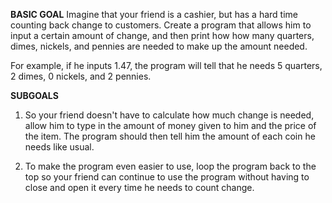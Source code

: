 **BASIC GOAL**
Imagine that your friend is a cashier, but has a hard time counting back change to customers.  Create a program that allows him to input a certain amount of change, and then print how how many quarters, dimes, nickels, and pennies are needed to make up the amount needed.

For example, if he inputs 1.47, the program will tell that he needs 5 quarters, 2 dimes, 0 nickels, and 2 pennies.

**SUBGOALS**

1.  So your friend doesn't have to calculate how much change is needed, allow him to type in the amount of money given to him and the price of the item.  The program should then tell him the amount of each coin he needs like usual.

2.  To make the program even easier to use, loop the program back to the top so your friend can continue to use the program without having to close and open it every time he needs to count change.

